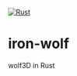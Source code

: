 [![Rust](https://github.com/Ragnaroek/iron-wolf/actions/workflows/rust.yml/badge.svg)](https://github.com/Ragnaroek/iron-wolf/actions/workflows/rust.yml)

# iron-wolf
wolf3D in Rust

